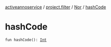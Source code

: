 [activeannoservice](../../index.md) / [project.filter](../index.md) / [Nor](index.md) / [hashCode](./hash-code.md)

# hashCode

`fun hashCode(): `[`Int`](https://kotlinlang.org/api/latest/jvm/stdlib/kotlin/-int/index.html)